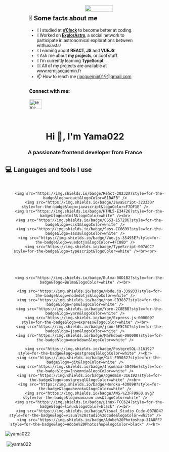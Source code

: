 

<div style='font-family: "Roboto", sans-serif; display:flex;justify-content:space-around;align-items:center;'>
    <div style="width:70%">
          <img style="width:50%" align='right' src="https://media1.giphy.com/media/R6xi8dXsRhIjK/giphy.gif?cid=790b761179de3c29da8c3ac45ba2db520c7a9f11df4ddb3c&rid=giphy.gif&ct=g" /> 
        <h2 style='font-family: "Roboto", sans-serif; display:flex;align-items:center;'>🚀 Some facts about me</h2>
        <ul>
           <li>🔭 I studied at <a href="https://oclock.io/"><b>o'Clock</b></a> to become better at coding.</li>
            <li>🔨 Worked on <a href="http://explorastro.com"><b>ExplorAstro</b></a>, a social network to participate in astronomical explorations between enthusiasts!</li>
                <li>🧐 Learning about <strong>REACT</strong>, <strong>JS</strong> and <strong>VUEJS</strong>.</li>
            <li>💬 Ask me about <strong>my projects</strong>, or cool stuff.</li>
            <li> 🌱 I’m currently learning <strong> TypeScript </strong> </li>
            <li> 👨‍💻 All of my projects are available at www.remijacquemin.fr </li>
            <li> 📫 How to reach me <a href="mailto:rjacquemin019@gmail.com">rjacquemin019@gmail.com</a> </li>
        </ul>
        <h3 align="left">Connect with me:</h3>
<p align="left">
<a href="https://linkedin.com/in/remi-jacquemin" target="blank"><img align="center" src="https://raw.githubusercontent.com/rahuldkjain/github-profile-readme-generator/master/src/images/icons/Social/linked-in-alt.svg" alt="remi-jacquemin" height="30" width="40" /></a>
</p>
    </div>
</div>
<br>


<h1 align="center">Hi 👋, I'm Yama022</h1>
<h3 align="center">A passionate frontend developer from France</h3>

<div align='center'>
        <h2 style='font-family: "Roboto", sans-serif; display:flex;align-items:center;'>💻 Languages and tools I use</h2><br>
        
        <img src="https://img.shields.io/badge/React-20232A?style=for-the-badge&logo=react&logoColor=61DAFB" />
        <img src="https://img.shields.io/badge/JavaScript-323330?style=for-the-badge&logo=javascript&logoColor=F7DF1E" />
        <img src="https://img.shields.io/badge/HTML5-E34F26?style=for-the-badge&logo=html5&logoColor=white" /><br>
        <img src="https://img.shields.io/badge/CSS3-1572B6?style=for-the-badge&logo=css3&logoColor=white" />
        <img src="https://img.shields.io/badge/Sass-CC6699?style=for-the-badge&logo=sass&logoColor=white" />
        <img src="https://img.shields.io/badge/Vue.js-35495E?style=for-the-badge&logo=vuedotjs&logoColor=4FC08D" />
        <img src="https://img.shields.io/badge/TypeScript-007ACC?style=for-the-badge&logo=typescript&logoColor=white" /><br><br>
    
        
        
        
        
        <img src="https://img.shields.io/badge/Bulma-00D1B2?style=for-the-badge&logo=Bulma&logoColor=white" /><br>
        
        <img src="https://img.shields.io/badge/Node.js-339933?style=for-the-badge&logo=nodedotjs&logoColor=white" />
        <img src="https://img.shields.io/badge/npm-CB3837?style=for-the-badge&logo=npm&logoColor=white" />
        <img src="https://img.shields.io/badge/Yarn-2C8EBB?style=for-the-badge&logo=yarn&logoColor=white" />
        <img src="https://img.shields.io/badge/Express.js-000000?style=for-the-badge&logo=express&logoColor=white" /><br>
        <img src="https://img.shields.io/badge/json-5E5C5C?style=for-the-badge&logo=json&logoColor=white" />
        <img src="https://img.shields.io/badge/Markdown-000000?style=for-the-badge&logo=markdown&logoColor=white" />
        
        <img src="https://img.shields.io/badge/PostgreSQL-316192?style=for-the-badge&logo=postgresql&logoColor=white" /><br>
        <img src="https://img.shields.io/badge/Git-F05032?style=for-the-badge&logo=git&logoColor=white" />
        <img src="https://img.shields.io/badge/Insomnia-5849be?style=for-the-badge&logo=Insomnia&logoColor=white" />
        <img src="https://img.shields.io/badge/pgAdmin-316192?style=for-the-badge&logo=postgresql&logoColor=white" /><br>
        <img src="https://img.shields.io/badge/Heroku-430098?style=for-the-badge&logo=heroku&logoColor=white" />
        <img src="https://img.shields.io/badge/AWS-%23FF9900.svg?style=for-the-badge&logo=amazon-aws&logoColor=white" />
        <img src="https://img.shields.io/badge/Linux-FCC624?style=for-the-badge&logo=linux&logoColor=black" /><br>
        <img src="https://img.shields.io/badge/Visual_Studio_Code-0078D4?style=for-the-badge&logo=visual%20studio%20code&logoColor=white" />
        <img src="https://img.shields.io/badge/Adobe%20Photoshop-31A8FF?style=for-the-badge&logo=Adobe%20Photoshop&logoColor=black" /><br>
</div>




<p><img align="center" src="https://github-readme-stats.vercel.app/api/top-langs?username=yama022&show_icons=true&locale=en&layout=compact" alt="yama022" /></p>

<p>&nbsp;<img align="center" src="https://github-readme-stats.vercel.app/api?username=yama022&show_icons=true&locale=en" alt="yama022" /></p>
